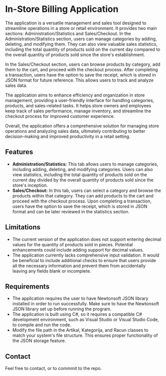 <!DOCTYPE html>
<html lang="en">
<head>
  <meta charset="UTF-8">
  <meta http-equiv="X-UA-Compatible" content="IE=edge">
  <meta name="viewport" content="width=device-width, initial-scale=1.0">
</head>
<body>
  <h1>In-Store Billing Application</h1>

  <p>The application is a versatile management and sales tool designed to streamline operations in a store or retail environment. It provides two main sections: Administration/Statistics and Sales/Checkout. In the Administration/Statistics section, users can manage categories by adding, deleting, and modifying them. They can also view valuable sales statistics, including the total quantity of products sold on the current day compared to the overall quantity of products sold since the store's establishment.

In the Sales/Checkout section, users can browse products by category, add them to the cart, and proceed with the checkout process. After completing a transaction, users have the option to save the receipt, which is stored in JSON format for future reference. This allows users to track and analyze sales data.

The application aims to enhance efficiency and organization in store management, providing a user-friendly interface for handling categories, products, and sales-related tasks. It helps store owners and employees keep track of sales performance, manage inventory, and streamline the checkout process for improved customer experience.

Overall, the application offers a comprehensive solution for managing store operations and analyzing sales data, ultimately contributing to better decision-making and improved productivity in a retail setting.</p>

  <h2>Features</h2>

  <ul>
    <li>
      <strong>Administration/Statistics:</strong> This tab allows users to manage categories, including adding, deleting, and modifying categories. Users can also view statistics, including the total quantity of products sold on the current day divided by the overall quantity of products sold since the store's inception.
    </li>
    <li>
      <strong>Sales/Checkout:</strong> In this tab, users can select a category and browse the products within that category. They can add products to the cart and proceed with the checkout process. Upon completing a transaction, users have the option to save the receipt, which is stored in JSON format and can be later reviewed in the statistics section.
    </li>
  </ul>

  <h2>Limitations</h2>

  <ul>
    <li>The current version of the application does not support entering decimal values for the quantity of products sold in pieces. Potential enhancements could include adding support for decimal values.</li>
    <li>The application currently lacks comprehensive input validation. It would be beneficial to include additional checks to ensure that users provide all the necessary information and prevent them from       accidentally leaving any fields blank or incomplete.</li>
  </ul>
<h2>Requirements</h2>
<ul>
  <li>The application requires the user to have Newtonsoft JSON library installed in order to run successfully. Make sure to have the Newtonsoft JSON library set up before running the program.</li>
  <li>The application is built using C#, so it requires a compatible C# development environment, such as Visual Studio or Visual Studio Code, to compile and run the code.</li>
  <li>Modify the file path in the Artikal, Kategorija, and Racun classes to match your system's file structure. This ensures proper functionality of the JSON storage feature.</li>
</ul>
  <h2>Contact</h2>
<p>Feel free to contact, or to commmit to the repo.</p>

</body>
</html>

